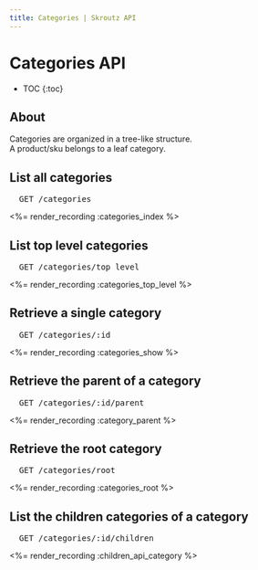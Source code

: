 ```yaml
---
title: Categories | Skroutz API
---
```


# Categories API

* TOC
{:toc}

## About

Categories are organized in a tree-like structure.  
A product/sku belongs to a leaf category.

## List all categories

<pre class="terminal">
  GET /categories
</pre>

<%= render_recording :categories_index %>

## List top level categories

<pre class="terminal">
  GET /categories/top_level
</pre>

<%= render_recording :categories_top_level %>

## Retrieve a single category

<pre class="terminal">
  GET /categories/:id
</pre>

<%= render_recording :categories_show %>

## Retrieve the parent of a category

<pre class="terminal">
  GET /categories/:id/parent
</pre>

<%= render_recording :category_parent %>

## Retrieve the root category

<pre class="terminal">
  GET /categories/root
</pre>

<%= render_recording :categories_root %>

## List the children categories of a category

<pre class="terminal">
  GET /categories/:id/children
</pre>

<%= render_recording :children_api_category %>
